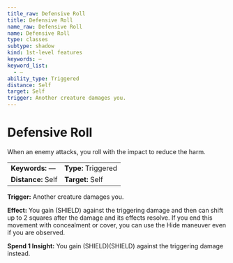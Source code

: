 ```yaml
---
title_raw: Defensive Roll
title: Defensive Roll
name_raw: Defensive Roll
name: Defensive Roll
type: classes
subtype: shadow
kind: 1st-level features
keywords: —
keyword_list:
  - —
ability_type: Triggered
distance: Self
target: Self
trigger: Another creature damages you.
---
```


# Defensive Roll

When an enemy attacks, you roll with the impact to reduce the harm.

|                    |                     |
| :----------------- | :------------------ |
| **Keywords:** —    | **Type:** Triggered |
| **Distance:** Self | **Target:** Self    |

**Trigger:** Another creature damages you.

**Effect:** You gain (SHIELD) against the triggering damage and then can shift up to 2 squares after the damage and its effects resolve. If you end this movement with concealment or cover, you can use the Hide maneuver even if you are observed.

**Spend 1 Insight:** You gain (SHIELD)(SHIELD) against the triggering damage instead.
